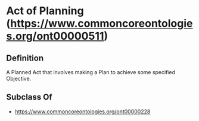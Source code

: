 # Act of Planning (https://www.commoncoreontologies.org/ont00000511)

## Definition
A Planned Act that involves making a Plan to achieve some specified Objective.

## Subclass Of
- https://www.commoncoreontologies.org/ont00000228

